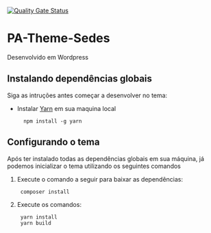 [![Quality Gate Status](https://sonarcloud.io/api/project_badges/measure?project=igrejaadventista_PA-Theme-Sedes&metric=alert_status)](https://sonarcloud.io/summary/new_code?id=igrejaadventista_PA-Theme-Sedes)

# PA-Theme-Sedes
Desenvolvido em Wordpress

## Instalando dependências globais
Siga as intruções antes começar a desenvolver no tema:

- Instalar [Yarn](https://classic.yarnpkg.com/en/docs/install) em sua maquina local

        npm install -g yarn

## Configurando o tema
Após ter instalado todas as dependências globais em sua máquina, já podemos inicializar o tema utilizando os seguintes comandos

1. Execute o comando a seguir para baixar as dependências:
        
        composer install

2. Execute os comandos:

        yarn install
        yarn build
